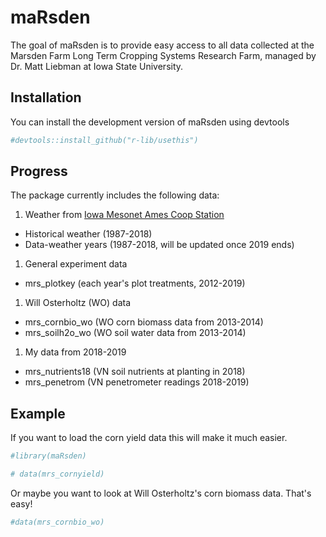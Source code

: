 
<!-- README.md is generated from README.Rmd. Please edit that file -->
maRsden
=======

<!-- badges: start -->
<!-- badges: end -->
The goal of maRsden is to provide easy access to all data collected at the Marsden Farm Long Term Cropping Systems Research Farm, managed by Dr. Matt Liebman at Iowa State University.

Installation
------------

You can install the development version of maRsden using devtools

``` r
#devtools::install_github("r-lib/usethis")
```

Progress
--------

The package currently includes the following data:

1.  Weather from [Iowa Mesonet Ames Coop Station](https://mesonet.agron.iastate.edu/)

-   Historical weather (1987-2018)
-   Data-weather years (1987-2018, will be updated once 2019 ends)

1.  General experiment data

-   mrs\_plotkey (each year's plot treatments, 2012-2019)

1.  Will Osterholtz (WO) data

-   mrs\_cornbio\_wo (WO corn biomass data from 2013-2014)
-   mrs\_soilh2o\_wo (WO soil water data from 2013-2014)

1.  My data from 2018-2019

-   mrs\_nutrients18 (VN soil nutrients at planting in 2018)
-   mrs\_penetrom (VN penetrometer readings 2018-2019)

Example
-------

If you want to load the corn yield data this will make it much easier.

``` r
#library(maRsden)

# data(mrs_cornyield)
```

Or maybe you want to look at Will Osterholtz's corn biomass data. That's easy!

``` r
#data(mrs_cornbio_wo)
```

